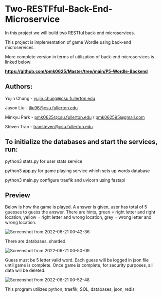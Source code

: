 # Two-RESTFful-Back-End-Microservice

In this project we will build two RESTful back-end microservices.

This project is implementation of game Wordle using back-end microservices. 

More complete version in terms of utilization of back-end microservices is linked below:

**https://github.com/pmk0625/Master/tree/main/P5-Wordle-Backend**

## Authors:

Yujin Chung - yujin.chung@csu.fullerton.edu

Jason Liu - jliu96@csu.fullerton.edu

Minkyu Park - pmk0625@csu.fullerton.edu / pmk062595@gmail.com

Steven Tran - transteven@csu.fullerton.edu

## To initialize the databases and start the services, run:

python3 stats.py for user stats service

python3 app.py for game playing service which sets up words database

python3 main.py configure traefik and uvicorn using fastapi

## Preview

Below is how the game is played. A answer is given, user has total of 5 guesses to guess the answer. There are hints, green = right letter and right location, yellow = right letter and wrong location, grey = wrong letter and wrong location.

![Screenshot from 2022-06-21 00-42-36](https://user-images.githubusercontent.com/36967168/174744969-075a5d48-0f3d-4d93-8fb7-bf5b5b65a142.png)

There are databases, sharded.

![Screenshot from 2022-06-21 00-50-09](https://user-images.githubusercontent.com/36967168/174745852-ea37882b-7fe7-4683-9ff3-c1c97364271f.png)

Guess must be 5 letter valid word. Each guess will be logged in json file until game is complete. Once game is complete, for security purposes, all data will be deleted.

![Screenshot from 2022-06-21 00-52-48](https://user-images.githubusercontent.com/36967168/174746503-dc45286f-6b54-4192-a47f-e69b13084b0e.png)

This program utilizes python, traefik, SQL, databases, json, redis
